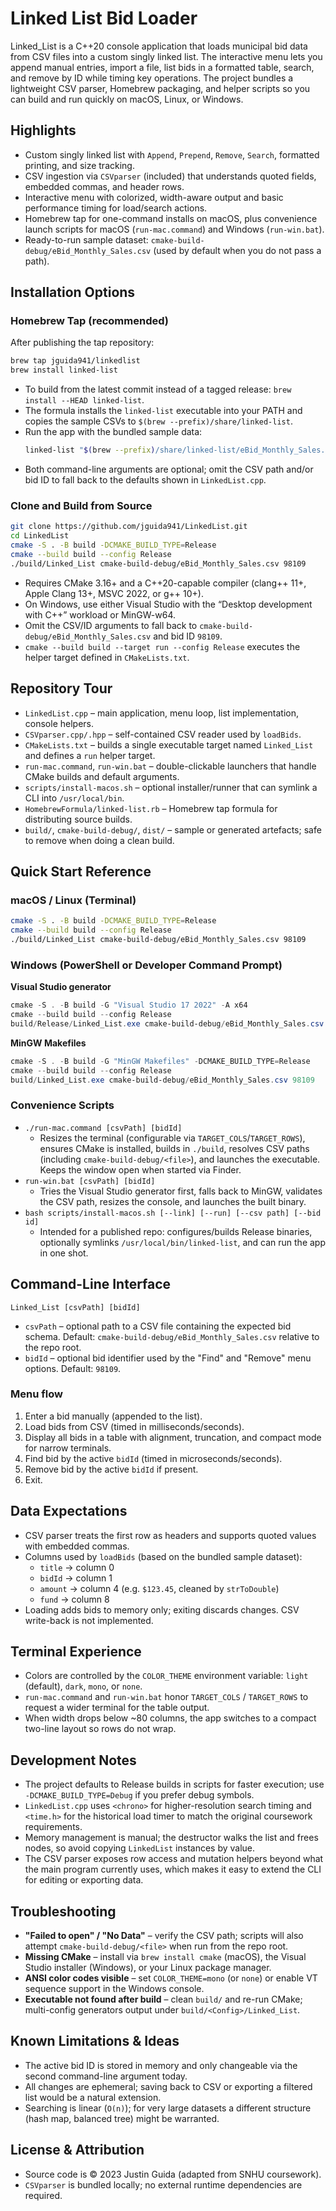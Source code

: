 # Linked List Bid Loader

Linked_List is a C++20 console application that loads municipal bid data from CSV files into a custom singly linked list. The interactive menu lets you append manual entries, import a file, list bids in a formatted table, search, and remove by ID while timing key operations. The project bundles a lightweight CSV parser, Homebrew packaging, and helper scripts so you can build and run quickly on macOS, Linux, or Windows.

## Highlights
- Custom singly linked list with `Append`, `Prepend`, `Remove`, `Search`, formatted printing, and size tracking.
- CSV ingestion via `CSVparser` (included) that understands quoted fields, embedded commas, and header rows.
- Interactive menu with colorized, width-aware output and basic performance timing for load/search actions.
- Homebrew tap for one-command installs on macOS, plus convenience launch scripts for macOS (`run-mac.command`) and Windows (`run-win.bat`).
- Ready-to-run sample dataset: `cmake-build-debug/eBid_Monthly_Sales.csv` (used by default when you do not pass a path).

## Installation Options

### Homebrew Tap (recommended)
After publishing the tap repository:
```bash
brew tap jguida941/linkedlist
brew install linked-list
```
- To build from the latest commit instead of a tagged release: `brew install --HEAD linked-list`.
- The formula installs the `linked-list` executable into your PATH and copies the sample CSVs to `$(brew --prefix)/share/linked-list`.
- Run the app with the bundled sample data:
  ```bash
  linked-list "$(brew --prefix)/share/linked-list/eBid_Monthly_Sales.csv" 98109
  ```
- Both command-line arguments are optional; omit the CSV path and/or bid ID to fall back to the defaults shown in `LinkedList.cpp`.

### Clone and Build from Source
```bash
git clone https://github.com/jguida941/LinkedList.git
cd LinkedList
cmake -S . -B build -DCMAKE_BUILD_TYPE=Release
cmake --build build --config Release
./build/Linked_List cmake-build-debug/eBid_Monthly_Sales.csv 98109
```
- Requires CMake 3.16+ and a C++20-capable compiler (clang++ 11+, Apple Clang 13+, MSVC 2022, or g++ 10+).
- On Windows, use either Visual Studio with the “Desktop development with C++” workload or MinGW-w64.
- Omit the CSV/ID arguments to fall back to `cmake-build-debug/eBid_Monthly_Sales.csv` and bid ID `98109`.
- `cmake --build build --target run --config Release` executes the helper target defined in `CMakeLists.txt`.

## Repository Tour
- `LinkedList.cpp` – main application, menu loop, list implementation, console helpers.
- `CSVparser.cpp/.hpp` – self-contained CSV reader used by `loadBids`.
- `CMakeLists.txt` – builds a single executable target named `Linked_List` and defines a `run` helper target.
- `run-mac.command`, `run-win.bat` – double-clickable launchers that handle CMake builds and default arguments.
- `scripts/install-macos.sh` – optional installer/runner that can symlink a CLI into `/usr/local/bin`.
- `HomebrewFormula/linked-list.rb` – Homebrew tap formula for distributing source builds.
- `build/`, `cmake-build-debug/`, `dist/` – sample or generated artefacts; safe to remove when doing a clean build.

## Quick Start Reference

### macOS / Linux (Terminal)
```bash
cmake -S . -B build -DCMAKE_BUILD_TYPE=Release
cmake --build build --config Release
./build/Linked_List cmake-build-debug/eBid_Monthly_Sales.csv 98109
```

### Windows (PowerShell or Developer Command Prompt)
**Visual Studio generator**
```powershell
cmake -S . -B build -G "Visual Studio 17 2022" -A x64
cmake --build build --config Release
build/Release/Linked_List.exe cmake-build-debug/eBid_Monthly_Sales.csv 98109
```

**MinGW Makefiles**
```powershell
cmake -S . -B build -G "MinGW Makefiles" -DCMAKE_BUILD_TYPE=Release
cmake --build build --config Release
build/Linked_List.exe cmake-build-debug/eBid_Monthly_Sales.csv 98109
```

### Convenience Scripts
- `./run-mac.command [csvPath] [bidId]`
  - Resizes the terminal (configurable via `TARGET_COLS`/`TARGET_ROWS`), ensures CMake is installed, builds in `./build`, resolves CSV paths (including `cmake-build-debug/<file>`), and launches the executable. Keeps the window open when started via Finder.
- `run-win.bat [csvPath] [bidId]`
  - Tries the Visual Studio generator first, falls back to MinGW, validates the CSV path, resizes the console, and launches the built binary.
- `bash scripts/install-macos.sh [--link] [--run] [--csv path] [--bid id]`
  - Intended for a published repo: configures/builds Release binaries, optionally symlinks `/usr/local/bin/linked-list`, and can run the app in one shot.

## Command-Line Interface
```
Linked_List [csvPath] [bidId]
```
- `csvPath` – optional path to a CSV file containing the expected bid schema. Default: `cmake-build-debug/eBid_Monthly_Sales.csv` relative to the repo root.
- `bidId` – optional bid identifier used by the "Find" and "Remove" menu options. Default: `98109`.

### Menu flow
1. Enter a bid manually (appended to the list).
2. Load bids from CSV (timed in milliseconds/seconds).
3. Display all bids in a table with alignment, truncation, and compact mode for narrow terminals.
4. Find bid by the active `bidId` (timed in microseconds/seconds).
5. Remove bid by the active `bidId` if present.
9. Exit.

## Data Expectations
- CSV parser treats the first row as headers and supports quoted values with embedded commas.
- Columns used by `loadBids` (based on the bundled sample dataset):
  - `title` → column 0
  - `bidId` → column 1
  - `amount` → column 4 (e.g. `$123.45`, cleaned by `strToDouble`)
  - `fund` → column 8
- Loading adds bids to memory only; exiting discards changes. CSV write-back is not implemented.

## Terminal Experience
- Colors are controlled by the `COLOR_THEME` environment variable: `light` (default), `dark`, `mono`, or `none`.
- `run-mac.command` and `run-win.bat` honor `TARGET_COLS` / `TARGET_ROWS` to request a wider terminal for the table output.
- When width drops below ~80 columns, the app switches to a compact two-line layout so rows do not wrap.

## Development Notes
- The project defaults to Release builds in scripts for faster execution; use `-DCMAKE_BUILD_TYPE=Debug` if you prefer debug symbols.
- `LinkedList.cpp` uses `<chrono>` for higher-resolution search timing and `<time.h>` for the historical load timer to match the original coursework requirements.
- Memory management is manual; the destructor walks the list and frees nodes, so avoid copying `LinkedList` instances by value.
- The CSV parser exposes row access and mutation helpers beyond what the main program currently uses, which makes it easy to extend the CLI for editing or exporting data.

## Troubleshooting
- **"Failed to open" / "No Data"** – verify the CSV path; scripts will also attempt `cmake-build-debug/<file>` when run from the repo root.
- **Missing CMake** – install via `brew install cmake` (macOS), the Visual Studio installer (Windows), or your Linux package manager.
- **ANSI color codes visible** – set `COLOR_THEME=mono` (or `none`) or enable VT sequence support in the Windows console.
- **Executable not found after build** – clean `build/` and re-run CMake; multi-config generators output under `build/<Config>/Linked_List`.

## Known Limitations & Ideas
- The active bid ID is stored in memory and only changeable via the second command-line argument today.
- All changes are ephemeral; saving back to CSV or exporting a filtered list would be a natural extension.
- Searching is linear (`O(n)`); for very large datasets a different structure (hash map, balanced tree) might be warranted.

## License & Attribution
- Source code is © 2023 Justin Guida (adapted from SNHU coursework).
- `CSVparser` is bundled locally; no external runtime dependencies are required.
